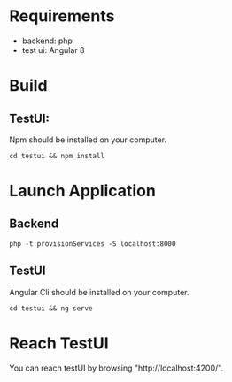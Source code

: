 # Requirements

* backend:  php
* test ui:  Angular 8

# Build

## TestUI: 
Npm should be installed on your computer.

`cd testui && npm install`
    
# Launch Application

## Backend

`php -t provisionServices -S localhost:8000`

## TestUI

Angular Cli should be installed on your computer.

`cd testui && ng serve`

# Reach TestUI

You can reach testUI by browsing "http://localhost:4200/".
